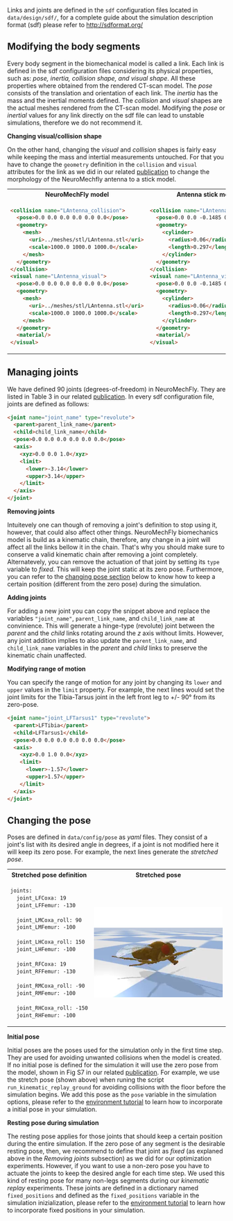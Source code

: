 Links and joints are defined in the ```sdf``` configuration files located in ```data/design/sdf/```, for a complete guide about the simulation description format (sdf) please refer to http://sdformat.org/

## Modifying the body segments

Every body segment in the biomechanical model is called a link. Each link is defined in the sdf configuration files considering its physical properties, such as: *pose, inertia, collision shape, and visual shape*. All these properties where obtained from the rendered CT-scan model. The *pose* consists of the translation and orientation of each link. The *inertia* has the mass and the inertial moments defined. The *collision* and *visual* shapes are the actual meshes rendered from the CT-scan model. Modifying the *pose* or *inertial* values for any link directly on the sdf file can lead to unstable simulations, therefore we do not recommend it.

**Changing visual/collision shape**

On the other hand, changing the *visual* and *collision* shapes is fairly easy while keeping the mass and intertial measurements untouched. For that you have to change the ```geometry``` definition in the ```collision``` and ```visual``` attributes for the link as we did in our related [publication](https://www.biorxiv.org/content/10.1101/2021.04.17.440214v2) to change the morphology of the NeuroMechfly antenna to a stick model.

<table>
<tr>
<th>NeuroMechFly model</th>
<th>Antenna stick model</th>
</tr>
<tr>
<td>
  
```html
<collision name="LAntenna_collision">
  <pose>0.0 0.0 0.0 0.0 0.0 0.0</pose>
  <geometry>
    <mesh>
      <uri>../meshes/stl/LAntenna.stl</uri>
      <scale>1000.0 1000.0 1000.0</scale>
    </mesh>
  </geometry>
</collision>
<visual name="LAntenna_visual">
  <pose>0.0 0.0 0.0 0.0 0.0 0.0</pose>
  <geometry>
    <mesh>
      <uri>../meshes/stl/LAntenna.stl</uri>
      <scale>1000.0 1000.0 1000.0</scale>
    </mesh>
  </geometry>
  <material/>
</visual>
```
  
</td>
<td>
  
```html
<collision name="LAntenna_collision">
  <pose>0.0 0.0 -0.1485 0 0 0</pose>
  <geometry>
    <cylinder>
      <radius>0.06</radius>
      <length>0.297</length>
    </cylinder>
  </geometry>
</collision>
<visual name="LAntenna_visual">
  <pose>0.0 0.0 -0.1485 0 0 0</pose>
  <geometry>
    <cylinder>
      <radius>0.06</radius>
      <length>0.297</length>
    </cylinder>
  </geometry>
  <material/>
</visual>
```

</td>
</tr>
</table>

## Managing joints

We have defined 90 joints (degrees-of-freedom) in NeuroMechFly. They are listed in Table 3 in our related [publication](https://www.biorxiv.org/content/10.1101/2021.04.17.440214v2). 
In every sdf configuration file, joints are defined as follows:

```html
<joint name="joint_name" type="revolute">
  <parent>parent_link_name</parent>
  <child>child_link_name</child>
  <pose>0.0 0.0 0.0 0.0 0.0 0.0</pose>
  <axis>
    <xyz>0.0 0.0 1.0</xyz>
    <limit>
      <lower>-3.14</lower>
      <upper>3.14</upper>
    </limit>
  </axis>
</joint>
```

**Removing joints**

Intuitevely one can though of removing a joint's definition to stop using it, however, that could also affect other things. NeuroMechFly biomechanics model is build as a kinematic chain, therefore, any change in a joint will affect all the links bellow it in the chain. That's why you should make sure to conserve a valid kinematic chain after removing a joint completely. Alternatevely, you can remove the actuation of that joint by setting its ```type``` variable to *fixed*. This will keep the joint static at its zero pose. Furthermore, you can refer to the [changing pose section](#changing-the-pose) below to know how to keep a certain position (different from the zero pose) during the simulation.

**Adding joints**

For adding a new joint you can copy the snippet above and replace the variables ```"joint_name"```, ```parent_link_name```, and ```child_link_name``` at convinience. This will generate a hinge-type (revolute) joint between the *parent* and the *child* links rotating around the *z* axis without limits. However, any joint addition implies to also update the ```parent_link_name```, and ```child_link_name``` variables in the *parent* and *child* links to preserve the kinematic chain unaffected.

**Modifying range of motion**

You can specify the range of motion for any joint by changing its ```lower``` and ```upper``` values in the ```limit``` property. For example, the next lines would set the joint limits for the Tibia-Tarsus joint in the left front leg to +/- 90° from its zero-pose.

```html
<joint name="joint_LFTarsus1" type="revolute">
  <parent>LFTibia</parent>
  <child>LFTarsus1</child>
  <pose>0.0 0.0 0.0 0.0 0.0 0.0</pose>
  <axis>
    <xyz>0.0 1.0 0.0</xyz>
    <limit>
      <lower>-1.57</lower>
      <upper>1.57</upper>
    </limit>
  </axis>
</joint>
```

## Changing the pose

Poses are defined in ```data/config/pose``` as *yaml* files. They consist of a joint's list with its desired angle in degrees, if a joint is not modified here it will keep its zero pose. For example, the next lines generate the *stretched pose*.

<table>
<tr>
<th>Stretched pose definition</th>
<th>Stretched pose</th>
</tr>
<tr>
<td>
  
```html
joints:
  joint_LFCoxa: 19
  joint_LFFemur: -130
  
  joint_LMCoxa_roll: 90
  joint_LMFemur: -100
  
  joint_LHCoxa_roll: 150
  joint_LHFemur: -100
  
  joint_RFCoxa: 19
  joint_RFFemur: -130
  
  joint_RMCoxa_roll: -90
  joint_RMFemur: -100
  
  joint_RHCoxa_roll: -150
  joint_RHFemur: -100
```
  
</td>
<td>
  
<p align="center">
  <img src="images/stretched_pose.png" width="350" />
</p>

</td>
</tr>
</table>

**Initial pose**

Initial poses are the poses used for the simulation only in the first time step. They are used for avoiding unwanted collisions when the model is created.
If no initial pose is defined for the simulation it will use the zero pose from the model, shown in Fig S7 in our related [publication](https://www.biorxiv.org/content/10.1101/2021.04.17.440214v2). For example, we use the stretch pose (shown above) when runing the script ```run_kinematic_replay_ground``` for avoiding collisions with the floor before the simulation begins. We add this pose as the ```pose``` variable in the simulation options, please refer to the [environment tutorial](environment_tutorial.md) to learn how to incorporate a initial pose in your simulation.

**Resting pose during simulation**

The resting pose applies for those joints that should keep a certain position during the entire simulation. If the zero pose of any segment is the desirable resting pose, then, we recommend to define that joint as *fixed* (as explaned above in the *Removing joints* subsection) as we did for our optimization experiments. However, if you want to use a non-zero pose you have to actuate the joints to keep the desired angle for each time step. We used this kind of resting pose for many non-legs segments during our *kinematic replay* experiments. These joints are defined in a dictionary named ```fixed_positions``` and defined as the ```fixed_positions``` variable in the simulation inizialization, please refer to the [environment tutorial](environment_tutorial.md) to learn how to incorporate fixed positions in your simulation.

